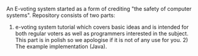 An E-voting system started as a form of crediting "the safety of computer systems". Repository consists of two parts:
1) e-voting system tutorial which covers basic ideas and is intended for both regular voters as well as programmers interested in the subject. This part is in polish so we apologise if it is not of any use for you. 2) The example implementation (Java).